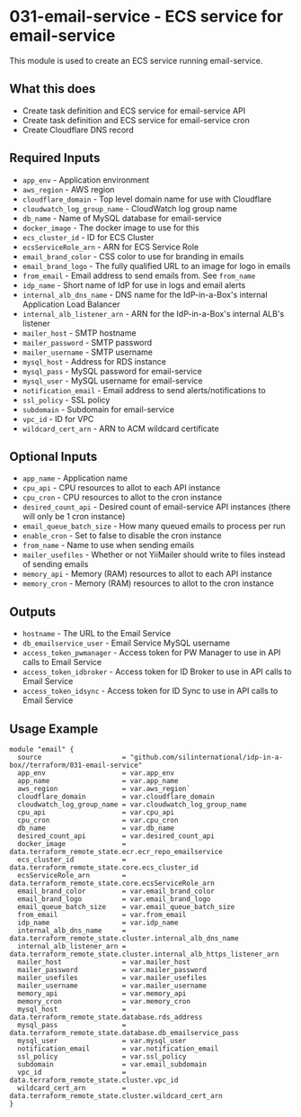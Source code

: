 # 031-email-service - ECS service for email-service
This module is used to create an ECS service running email-service.

## What this does

 - Create task definition and ECS service for email-service API
 - Create task definition and ECS service for email-service cron
 - Create Cloudflare DNS record

## Required Inputs

 - `app_env` - Application environment
 - `aws_region` - AWS region
 - `cloudflare_domain` - Top level domain name for use with Cloudflare
 - `cloudwatch_log_group_name` - CloudWatch log group name
 - `db_name` - Name of MySQL database for email-service
 - `docker_image` - The docker image to use for this
 - `ecs_cluster_id` - ID for ECS Cluster
 - `ecsServiceRole_arn` - ARN for ECS Service Role
 - `email_brand_color` - CSS color to use for branding in emails
 - `email_brand_logo` - The fully qualified URL to an image for logo in emails
 - `from_email` - Email address to send emails from. See `from_name`
 - `idp_name` - Short name of IdP for use in logs and email alerts
 - `internal_alb_dns_name` - DNS name for the IdP-in-a-Box's internal Application Load Balancer
 - `internal_alb_listener_arn` - ARN for the IdP-in-a-Box's internal ALB's listener
 - `mailer_host` - SMTP hostname
 - `mailer_password` - SMTP password
 - `mailer_username` - SMTP username
 - `mysql_host` - Address for RDS instance
 - `mysql_pass` - MySQL password for email-service
 - `mysql_user` - MySQL username for email-service
 - `notification_email` - Email address to send alerts/notifications to
 - `ssl_policy` - SSL policy
 - `subdomain` - Subdomain for email-service
 - `vpc_id` - ID for VPC
 - `wildcard_cert_arn` - ARN to ACM wildcard certificate

## Optional Inputs

 - `app_name` - Application name
 - `cpu_api` - CPU resources to allot to each API instance
 - `cpu_cron` - CPU resources to allot to the cron instance
 - `desired_count_api` - Desired count of email-service API instances (there will only be 1 cron instance)
 - `email_queue_batch_size` - How many queued emails to process per run
 - `enable_cron` - Set to false to disable the cron instance
 - `from_name` - Name to use when sending emails
 - `mailer_usefiles` - Whether or not YiiMailer should write to files instead of sending emails
 - `memory_api` - Memory (RAM) resources to allot to each API instance
 - `memory_cron` - Memory (RAM) resources to allot to the cron instance

## Outputs

 - `hostname` - The URL to the Email Service
 - `db_emailservice_user` - Email Service MySQL username
 - `access_token_pwmanager` - Access token for PW Manager to use in API calls to Email Service
 - `access_token_idbroker` - Access token for ID Broker to use in API calls to Email Service
 - `access_token_idsync` - Access token for ID Sync to use in API calls to Email Service

## Usage Example

```hcl
module "email" {
  source                    = "github.com/silinternational/idp-in-a-box//terraform/031-email-service"
  app_env                   = var.app_env
  app_name                  = var.app_name
  aws_region                = var.aws_region`
  cloudflare_domain         = var.cloudflare_domain
  cloudwatch_log_group_name = var.cloudwatch_log_group_name
  cpu_api                   = var.cpu_api
  cpu_cron                  = var.cpu_cron
  db_name                   = var.db_name
  desired_count_api         = var.desired_count_api
  docker_image              = data.terraform_remote_state.ecr.ecr_repo_emailservice
  ecs_cluster_id            = data.terraform_remote_state.core.ecs_cluster_id
  ecsServiceRole_arn        = data.terraform_remote_state.core.ecsServiceRole_arn
  email_brand_color         = var.email_brand_color
  email_brand_logo          = var.email_brand_logo
  email_queue_batch_size    = var.email_queue_batch_size
  from_email                = var.from_email
  idp_name                  = var.idp_name
  internal_alb_dns_name     = data.terraform_remote_state.cluster.internal_alb_dns_name
  internal_alb_listener_arn = data.terraform_remote_state.cluster.internal_alb_https_listener_arn
  mailer_host               = var.mailer_host
  mailer_password           = var.mailer_password
  mailer_usefiles           = var.mailer_usefiles
  mailer_username           = var.mailer_username
  memory_api                = var.memory_api
  memory_cron               = var.memory_cron
  mysql_host                = data.terraform_remote_state.database.rds_address
  mysql_pass                = data.terraform_remote_state.database.db_emailservice_pass
  mysql_user                = var.mysql_user
  notification_email        = var.notification_email
  ssl_policy                = var.ssl_policy
  subdomain                 = var.email_subdomain
  vpc_id                    = data.terraform_remote_state.cluster.vpc_id
  wildcard_cert_arn         = data.terraform_remote_state.cluster.wildcard_cert_arn
}
```
